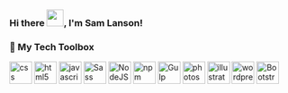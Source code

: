 ### Hi there <img src="https://raw.githubusercontent.com/MartinHeinz/MartinHeinz/master/wave.gif" width="30px">, I'm Sam Lanson!

 ### 🧰 My Tech Toolbox


<p align="left">
<img src="https://cdn.worldvectorlogo.com/logos/css-5.svg" alt="css" height="40"/>
<img src="https://cdn.worldvectorlogo.com/logos/html5.svg" alt="html5" height="40"/>
<img src="https://cdn.worldvectorlogo.com/logos/logo-javascript.svg" alt="javascript" height="40"/>
<img src="https://cdn.worldvectorlogo.com/logos/sass-1.svg" alt="Sass" height="40"/>
<img src="https://cdn.worldvectorlogo.com/logos/nodejs-icon.svg" alt="NodeJS" height="40"/>
<img src="https://cdn.worldvectorlogo.com/logos/npm-square-red-1.svg" alt="npm" height="40"/>
<img src="https://cdn.worldvectorlogo.com/logos/gulp-1.svg" alt="Gulp" height="40"/>
<img src="https://cdn.worldvectorlogo.com/logos/photoshop-cc.svg" alt="photoshop" height="40"/>
<img src="https://cdn.worldvectorlogo.com/logos/adobe-illustrator-cc.svg" alt="illustrator" height="40"/>
<img src="https://cdn.worldvectorlogo.com/logos/wordpress-blue.svg" alt="wordpress" height="40"/>
<img src="https://cdn.worldvectorlogo.com/logos/bootstrap-5-1.svg" alt="Bootstrap" height="40"/>
</p>
